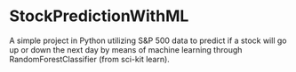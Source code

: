 # StockPredictionWithML

A simple project in Python utilizing S&P 500 data to predict if a stock will go up or down the next day by means of machine learning through RandomForestClassifier (from sci-kit learn).
<!--Will improve-->
